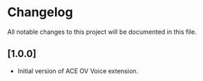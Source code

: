 # Changelog
All notable changes to this project will be documented in this file.


## [1.0.0] 
- Initial version of ACE OV Voice extension.


